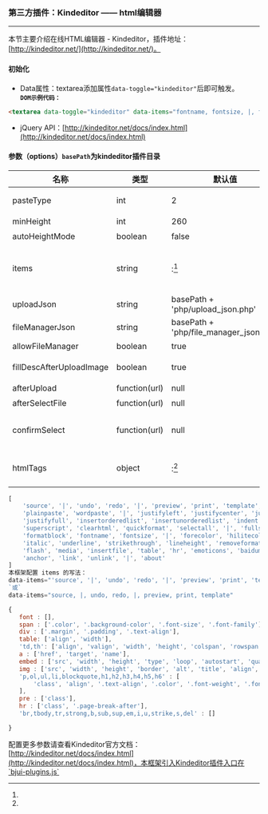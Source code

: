 ### 第三方插件：Kindeditor —— html编辑器
***
本节主要介绍在线HTML编辑器 - Kindeditor，插件地址：[http://kindeditor.net/](http://kindeditor.net/)。
#### 初始化
* Data属性：textarea添加属性`data-toggle="kindeditor"`后即可触发。<br>
**`DOM示例代码：`**
```html
<textarea data-toggle="kindeditor" data-items="fontname, fontsize, |, forecolor, hilitecolor, bold, italic, underline, removeformat, |, justifyleft, justifycenter, justifyright, insertorderedlist, insertunorderedlist, |, emoticons, image, link"></textarea>
```
* jQuery API：[http://kindeditor.net/docs/index.html](http://kindeditor.net/docs/index.html)
#### 参数（options）`basePath`为kindeditor插件目录

| 名称 | 类型 | 默认值 | 描述 |
| -- | -- | -- | -- |
| pasteType | int | 2 | [可选] 粘贴类型，0:禁止粘贴, 1:纯文本粘贴, 2:HTML粘贴。 |
| minHeight | int | 260 | [可选] 编辑器的高度。 |
| autoHeightMode | boolean | false | [可选] 编辑器是否可以自动调整高度。 |
| items | string |:[^本表底部查看1]| [可选] 编辑器的工具栏显示图标，多个图标名称以`,`分隔，全部工具见：[http://kindeditor.net/docs/option.html#items](http://kindeditor.net/docs/option.html#items)。 |
| uploadJson | string | basePath + 'php/upload_json.php' | [可选] 编辑器上传文件的服务器端程序。 |
| fileManagerJson | string | basePath + 'php/file_manager_json.php' | [可选] 指定浏览远程图片的服务器端程序。 |
| allowFileManager | boolean | true | [可选] 上传时是否显示浏览远程服务器按钮。 |
| fillDescAfterUploadImage | boolean | true | [可选] 上传图片成功后，为true则转到属性页，false则直接插入图片。 |
| afterUpload | function(url) | null | [可选] 上传文件后执行的回调函数。 |
| afterSelectFile | function(url) | null | [可选] 从图片空间选择文件后执行的回调函数。 |
| confirmSelect | function(url) | null | [可选] `自定义`用于上传(fillDescAfterUploadImage=true时生效)或选择图片并插入成功后的回调函数。 |
| htmlTags | object | :[^本表底部查看2] | [可选] 指定要保留的HTML标记和属性，官方版见：[http://kindeditor.net/docs/option.html#htmltags](http://kindeditor.net/docs/option.html#htmltags)。 |
[^本表底部查看1]:
```js
[
    'source', '|', 'undo', 'redo', '|', 'preview', 'print', 'template', 'code', 'cut', 'copy', 'paste',
    'plainpaste', 'wordpaste', '|', 'justifyleft', 'justifycenter', 'justifyright',
    'justifyfull', 'insertorderedlist', 'insertunorderedlist', 'indent', 'outdent', 'subscript',
    'superscript', 'clearhtml', 'quickformat', 'selectall', '|', 'fullscreen', '/',
    'formatblock', 'fontname', 'fontsize', '|', 'forecolor', 'hilitecolor', 'bold',
    'italic', 'underline', 'strikethrough', 'lineheight', 'removeformat', '|', 'image', 'multiimage',
    'flash', 'media', 'insertfile', 'table', 'hr', 'emoticons', 'baidumap', 'pagebreak',
    'anchor', 'link', 'unlink', '|', 'about'
]
本框架配置 items 的写法：
data-items="'source', '|', 'undo', 'redo', '|', 'preview', 'print', 'template'"
`或`
data-items="source, |, undo, redo, |, preview, print, template"
 ```
        
 [^本表底部查看2]:
 ```js
{
    font : [],
    span : ['.color', '.background-color', '.font-size', '.font-family'],
    div : ['.margin', '.padding', '.text-align'],
    table: ['align', 'width'],
    'td,th': ['align', 'valign', 'width', 'height', 'colspan', 'rowspan'],
    a : ['href', 'target', 'name'],
    embed : ['src', 'width', 'height', 'type', 'loop', 'autostart', 'quality', '.width', '.height', 'align', 'allowscriptaccess'],
    img : ['src', 'width', 'height', 'border', 'alt', 'title', 'align', '.width', '.height', '.border'],
    'p,ol,ul,li,blockquote,h1,h2,h3,h4,h5,h6' : [
        'class', 'align', '.text-align', '.color', '.font-weight', '.font-style', '.text-decoration', '.vertical-align', '.text-indent', '.margin-left'
    ],
    pre : ['class'],
    hr : ['class', '.page-break-after'],
    'br,tbody,tr,strong,b,sub,sup,em,i,u,strike,s,del' : []

}
 ```
配置更多参数请查看Kindeditor官方文档：[http://kindeditor.net/docs/index.html](http://kindeditor.net/docs/index.html)，本框架引入Kindeditor插件入口在`bjui-plugins.js`
